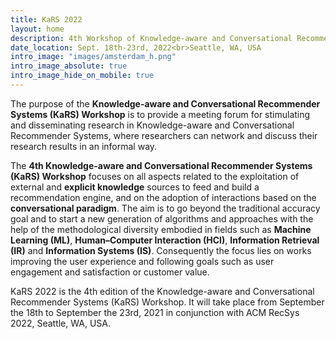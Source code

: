 ```yaml
---
title: KaRS 2022
layout: home
description: 4th Workshop of Knowledge-aware and Conversational Recommender Systems
date_location: Sept. 18th-23rd, 2022<br>Seattle, WA, USA
intro_image: "images/amsterdam_h.png"
intro_image_absolute: true
intro_image_hide_on_mobile: true
---
```


The purpose of the **Knowledge-aware and Conversational Recommender Systems (KaRS) Workshop** is to provide a meeting forum for stimulating and disseminating research in Knowledge-aware and Conversational Recommender Systems, where researchers can network and discuss their research results in an informal way.

The **4th Knowledge-aware and Conversational Recommender Systems (KaRS) Workshop** focuses on all aspects related to the exploitation of external and **explicit knowledge** sources to feed and build a recommendation engine, and on the adoption of interactions based on the **conversational paradigm**. The aim is to go beyond the traditional accuracy goal and to start a new generation of algorithms and approaches with the help of the methodological diversity embodied in fields such as **Machine Learning (ML)**, **Human–Computer Interaction (HCI)**, **Information Retrieval (IR)** and **Information Systems (IS)**. Consequently the focus lies on works improving the user experience and following goals such as user engagement and satisfaction or customer value.

KaRS 2022 is the 4th edition of the Knowledge-aware and Conversational Recommender Systems (KaRS) Workshop. It will take place from September the 18th to September the 23rd, 2021 in conjunction with ACM RecSys 2022, Seattle, WA, USA.
